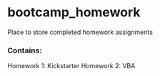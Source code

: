 # bootcamp_homework
Place to store completed homework assignments
### Contains:
Homework 1: Kickstarter
Homework 2: VBA
